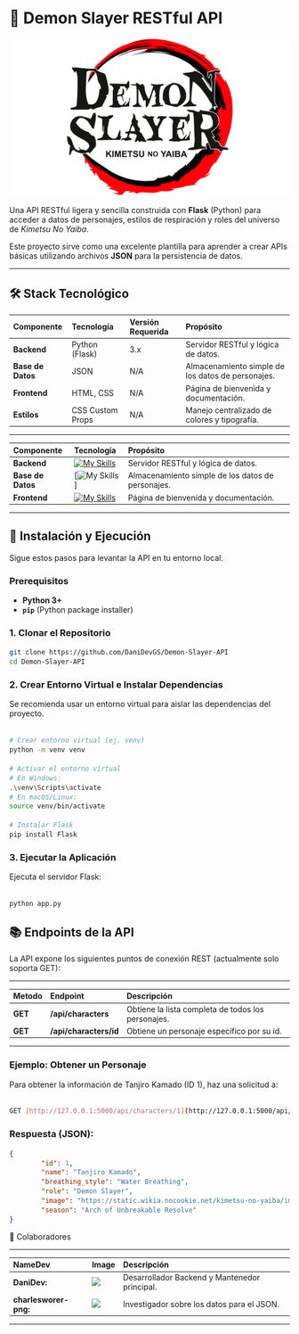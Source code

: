 # 👺 Demon Slayer RESTful API

![Demon Slayer Logo](static/Img/Demon-Slayer-Logo.png)

Una API RESTful ligera y sencilla construida con **Flask** (Python) para acceder a datos de personajes, estilos de respiración y roles del universo de *Kimetsu No Yaiba*.

Este proyecto sirve como una excelente plantilla para aprender a crear APIs básicas utilizando archivos **JSON** para la persistencia de datos.

---

## 🛠️ Stack Tecnológico

| Componente | Tecnología | Versión Requerida | Propósito |
| :--- | :--- | :--- | :--- |
| **Backend** | Python (Flask) | 3.x | Servidor RESTful y lógica de datos. |
| **Base de Datos** | JSON | N/A | Almacenamiento simple de los datos de personajes. |
| **Frontend** | HTML, CSS | N/A | Página de bienvenida y documentación. |
| **Estilos** | CSS Custom Props | N/A | Manejo centralizado de colores y tipografía. |

---

| Componente | Tecnología | Propósito |
| :--- | :---| :--- |
| **Backend** | [![My Skills](https://skillicons.dev/icons?i=py,flask)](https://github.com/DaniDevGS/Demon-Slayer-API)| Servidor RESTful y lógica de datos. |
| **Base de Datos** | [![My Skills](https://cdn-icons-png.flaticon.com/128/136/136525.png)] | Almacenamiento simple de los datos de personajes. |
| **Frontend** | [![My Skills](https://skillicons.dev/icons?i=html,css)](https://github.com/DaniDevGS/Demon-Slayer-API) | Página de bienvenida y documentación. |
---



## 🚀 Instalación y Ejecución

Sigue estos pasos para levantar la API en tu entorno local.

### Prerequisitos

* **Python 3+**
* **`pip`** (Python package installer)

### 1. Clonar el Repositorio

```bash
git clone https://github.com/DaniDevGS/Demon-Slayer-API
cd Demon-Slayer-API
```

### 2. Crear Entorno Virtual e Instalar Dependencias

Se recomienda usar un entorno virtual para aislar las dependencias del proyecto.

```bash

# Crear entorno virtual (ej. venv)
python -m venv venv

# Activar el entorno virtual
# En Windows:
.\venv\Scripts\activate
# En macOS/Linux:
source venv/bin/activate

# Instalar Flask
pip install Flask
```
### 3. Ejecutar la Aplicación

Ejecuta el servidor Flask:

```bash

python app.py
```

## 📚 Endpoints de la API

La API expone los siguientes puntos de conexión REST (actualmente solo soporta GET):

---
| Metodo | Endpoint | Descripción |
| :--- | :---| :--- |
| **GET** | **/api/characters** | Obtiene la lista completa de todos los personajes.	 |
| **GET** | **/api/characters/id** | Obtiene un personaje específico por su id. |
---

### Ejemplo: Obtener un Personaje
Para obtener la información de Tanjiro Kamado (ID 1), haz una solicitud a:

```bash

GET [http://127.0.0.1:5000/api/characters/1](http://127.0.0.1:5000/api/characters/1)
```

### Respuesta (JSON):
```json
{
        "id": 1,
        "name": "Tanjiro Kamado",
        "breathing_style": "Water Breathing",
        "role": "Demon Slayer",
        "image": "https://static.wikia.nocookie.net/kimetsu-no-yaiba/images/5/56/Final_Selection_Tanjiro_design.png/revision/latest?cb=20251002050645",
        "season": "Arch of Unbreakable Resolve"
}
```

👥 Colaboradores

---
| NameDev | Image | Descripción |
| :--- | :---| :--- |
| **DaniDev:** | <img src="https://avatars.githubusercontent.com/u/186916190?v=4" width="40"> | Desarrollador Backend y Mantenedor principal. |
| **charlesworer-png:** | <img src="https://avatars.githubusercontent.com/u/236681250?v=4" width="40"> | Investigador sobre los datos para el JSON. |
---